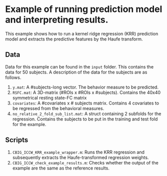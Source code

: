 # Example of running prediction model and interpreting results.

This example shows how to run a kernel ridge regression (KRR) prediction model and extracts the predictive features by the Haufe transform.

## Data
Data for this example can be found in the `input` folder. This contains the data for 50 subjects. A description of the data for the subjects are as follows.
1. `y.mat`: A #subjects-long vector. The behavior measure to be predicted.
2. `RSFC.mat`: A 3D-matrix (#ROIs x #ROIs x #subjects). Contains the 40x40 symmetrical resting state-FC matrix
3. `covariates`: A #covariates x # subjects matrix. Contains 4 covariates to be regressed from the behavioral measures.
4. `no_relative_2_fold_sub_list.mat`: A struct containing 2 subfolds for the regression. Contains the subjects to be put in the training and test fold for the example.

## Scripts
1. `CBIG_ICCW_KRR_example_wrapper.m`: Runs the KRR regression and subsequently extracts the Haufe-transformed regression weights.
2. `CBIG_ICCW_check_example_results.m`: Checks whether the output of the example are the same as the reference results.